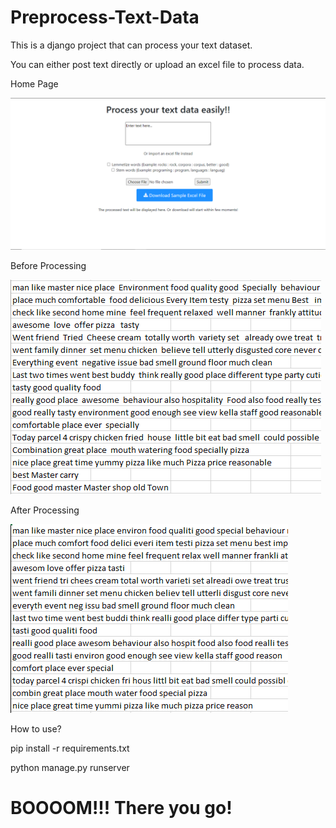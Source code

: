 # Preprocess-Text-Data

This is a django project that can process your text dataset.

You can either post text directly or upload an excel file to process data.

Home Page

![alt text](https://github.com/Hasibul-Islam/Preprocess-Text-Data/blob/main/Sample%20Pictures/Home.PNG?raw=true)

Before Processing


![alt text](https://github.com/Hasibul-Islam/Preprocess-Text-Data/blob/main/Sample%20Pictures/Before.PNG?raw=true)


After Processing 

![alt text](https://github.com/Hasibul-Islam/Preprocess-Text-Data/blob/main/Sample%20Pictures/After.PNG?raw=true)


How to use?

<p>pip install -r requirements.txt </p>

<p>python manage.py runserver</p>

<h1>BOOOOM!!! There you go! </h1>

